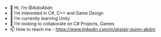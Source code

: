 - 👋 Hi, I’m @AldoAbdn
- 👀 I’m interested in C#, C++ and Game Design
- 🌱 I’m currently learning Unity
- 💞️ I’m looking to collaborate on C# Projects, Games
- 📫 How to reach me - https://www.linkedin.com/in/alistair-quinn-abdn/

<!---
AldoAbdn/AldoAbdn is a ✨ special ✨ repository because its `README.md` (this file) appears on your GitHub profile.
You can click the Preview link to take a look at your changes.
--->
